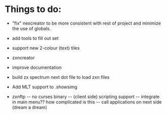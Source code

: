# Things to do:

- "fix" nexcreator to be more consistent with rest of project and minimize the use of globals.
- add tools to fill out set
- support new 2-colour (text) tiles
- zxncreator
- improve documentation
- build zx spectrum next dot file to load zxn files
- Add MLT support to .showsimg

- zxnftp
-- no curses binary
-- (client side) scripting support
-- integrate in main menu?? how complicated is this
-- call applications on next side (dream a dream)